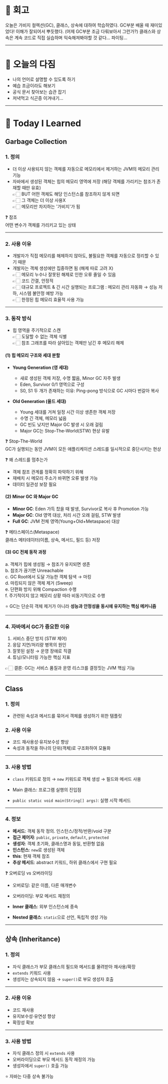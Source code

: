 # 🧠 회고
오늘은 가비지 컬렉션(GC), 클래스, 상속에 대하여 학습하였다.
GC부분 배울 때 재미있었다! 이해가 잘되어서 뿌듯했다. (어제 GC부분 조금 다뤄보아서 그런가?) 클래스와 상속은 계속 코드로 직접 실습하며 익숙해져봐야할 것 같다... 파이팅...


---

# 🪽 오늘의 다짐
- 나의 언어로 설명할 수 있도록 하기  
- 예습 조금이라도 해보기  
- 공식 문서 찾아보는 습관 잡기  
- 저녁먹고 식곤증 이겨내기...

---

# 📝 Today I Learned

## Garbage Collection

### 1. 정의
- 더 이상 사용되지 않는 객체를 자동으로 메모리에서 제거하는 JVM의 메모리 관리 기능  
- 자바에서 생성된 객체는 힙의 메모리 영역에 저장 (해당 객체를 가리키는 참조가 존재할 때만 유효)  
  👉🏻 BUT 어떤 객체도 해당 인스턴스를 참조하지 않게 되면  
  👉🏻 그 객체는 더 이상 사용X  
  👉🏻 메모리만 차지하는 '가비지'가 됨  

❓ 참조  
어떤 변수가 객체를 가리키고 있는 상태  

---

### 2. 사용 이유
- 개발자가 직접 메모리를 해제하지 않아도, 불필요한 객체를 자동으로 정리할 수 있기 때문  
- 개발자는 객체 생성에만 집중하면 됨 (해제 따로 고려 X)  
  👉🏻 메모리 누수나 잘못된 해제로 인한 오류 줄일 수 있음  
  👉🏻 코드 간결, 안정적  
  👉🏻 대규모 프로젝트 & 긴 시간 실행되는 프로그램 : 메모리 관리 자동화 → 성능 저하, 시스템 불안정 예방 가능  
  👉🏻 한정된 힙 메모리 효율적 사용 가능  

---

### 3. 동작 방식
- 힙 영역을 주기적으로 스캔  
  👉🏻 도달할 수 없는 객체 식별  
  👉🏻 참조 그래프를 따라 살아있는 객체만 남긴 후 메모리 해제  

#### (1) 힙 메모리 구조와 세대 분할
- **Young Generation (영 세대)**  
  - 새로 생성된 객체 저장, 수명 짧음, Minor GC 자주 발생  
  - Eden, Survivor 0/1 영역으로 구성  
  - S0, S1 두 개가 존재하는 이유: Ping-pong 방식으로 GC 시마다 번갈아 복사  

- **Old Generation (올드 세대)**  
  - Young 세대를 거쳐 일정 시간 이상 생존한 객체 저장  
  - 수명 긴 객체, 메모리 넓음  
  - GC 빈도 낮지만 Major GC 발생 시 오래 걸림  
  - Major GC는 Stop-The-World(STW) 현상 유발  

❓ Stop-The-World  
GC가 실행되는 동안 JVM이 모든 애플리케이션 스레드를 일시적으로 중단시키는 현상  

❓ 왜 스레드를 멈추는가  
- 객체 참조 관계를 정확히 파악하기 위해  
- 재배치 시 메모리 주소가 바뀌면 오류 발생 가능  
- 데이터 일관성 보장 필요  

#### (2) Minor GC 와 Major GC
- **Minor GC**: Eden 가득 찼을 때 발생, Survivor로 복사 후 Promotion 가능  
- **Major GC**: Old 영역 대상, 처리 시간 오래 걸림, STW 발생  
- **Full GC**: JVM 전체 영역(Young+Old+Metaspace) 대상  

❓ 메타스페이스(Metaspace)  
클래스 메타데이터(이름, 상속, 메서드, 필드 등) 저장  

#### (3) GC 전체 동작 과정
a. 객체가 힙에 생성됨 → 참조가 유지되면 생존  
b. 참조가 끊기면 Unreachable  
c. GC Root에서 도달 가능한 객체 탐색 → 마킹  
d. 마킹되지 않은 객체 제거 (Sweep)  
e. 단편화 방지 위해 Compaction 수행  
f. 주기적이지 않고 메모리 상황 따라 비동기적으로 수행  

⭐️ GC는 단순히 객체 제거가 아니라 **성능과 안정성을 동시에 유지하는 핵심 메커니즘**  

---

### 4. 자바에서 GC가 중요한 이유
1. 서비스 중단 방지 (STW 제어)  
2. 응답 지연/처리량 병목의 원인  
3. 잘못된 설정 → 운영 장애로 직결  
4. 튜닝/모니터링 가능한 핵심 지표  

👉🏻 결론: GC는 서비스 품질과 운영 리스크를 결정짓는 JVM 핵심 기능  

---

## Class

### 1. 정의
- 관련된 속성과 메서드를 묶어서 객체를 생성하기 위한 템플릿  

### 2. 사용 이유
- 코드 재사용성·유지보수성 향상  
- 속성과 동작을 하나의 단위(객체)로 구조화하여 모듈화  

---

### 3. 사용 방법
- `class` 키워드로 정의 → `new` 키워드로 객체 생성 → 필드와 메서드 사용  

- Main 클래스: 프로그램 실행의 진입점  
- `public static void main(String[] args)`: 실행 시작 메서드  

---

### 4. 정보
- **메서드**: 객체 동작 정의. 인스턴스/정적/반환/void 구분  
- **접근 제어자**: `public`, `private`, `default`, `protected`  
- **생성자**: 객체 초기화, 클래스명과 동일, 반환형 없음  
- **인스턴스**: `new`로 생성된 객체  
- **this**: 현재 객체 참조  
- **추상 메서드**: abstract 키워드, 하위 클래스에서 구현 필요  

❓ 오버로딩 vs 오버라이딩  
- 오버로딩: 같은 이름, 다른 매개변수  
- 오버라이딩: 부모 메서드 재정의  

- **Inner 클래스**: 외부 인스턴스에 종속  
- **Nested 클래스**: `static`으로 선언, 독립적 생성 가능  

---

## 상속 (Inheritance)

### 1. 정의
- 자식 클래스가 부모 클래스의 필드와 메서드를 물려받아 재사용/확장  
- `extends` 키워드 사용  
- 생성자는 상속되지 않음 → `super()`로 부모 생성자 호출  

---

### 2. 사용 이유
- 코드 재사용  
- 유지보수성·유연성 향상  
- 확장성 확보  

---

### 3. 사용 방법
- 자식 클래스 정의 시 `extends` 사용  
- 오버라이딩으로 부모 메서드 동작 재정의 가능  
- 생성자에서 `super()` 호출 가능  

⭐️ 자바는 다중 상속 불가능  
